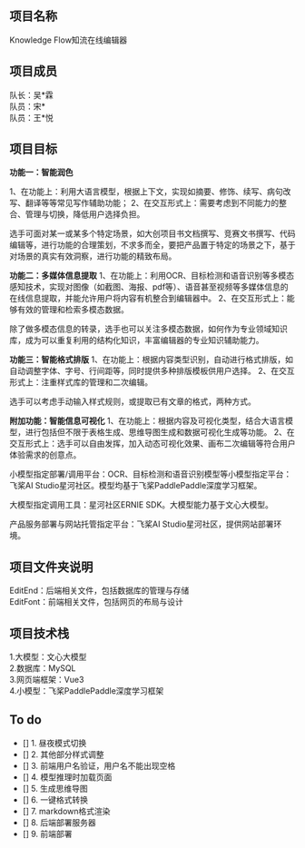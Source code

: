 ## 项目名称  
Knowledge Flow知流在线编辑器
## 项目成员  
队长：吴\*霖  
队员：宋\*  
队员：王\*悦  
## 项目目标  
**功能一：智能润色**

1、在功能上：利用大语言模型，根据上下文，实现如摘要、修饰、续写、病句改写、翻译等等常见写作辅助功能；
2、在交互形式上：需要考虑到不同能力的整合、管理与切换，降低用户选择负担。

选手可面对某一或某多个特定场景，如大创项目书文档撰写、竞赛文书撰写、代码编辑等，进行功能的合理策划，不求多而全，要把产品置于特定的场景之下，基于对场景的真实有效洞察，进行功能的精致布局。

**功能二：多媒体信息提取**
1、在功能上：利用OCR、目标检测和语音识别等多模态感知技术，实现对图像（如截图、海报、pdf等）、语音甚至视频等多媒体信息的在线信息提取，并能允许用户将内容有机整合到编辑器中。
2、在交互形式上：能够有效的管理和检索多模态数据。

除了做多模态信息的转录，选手也可以关注多模态数据，如何作为专业领域知识库，成为可以重复利用的结构化知识，丰富编辑器的专业知识辅助能力。

**功能三：智能格式排版**
1、在功能上：根据内容类型识别，自动进行格式排版，如自动调整字体、字号、行间距等，同时提供多种排版模板供用户选择。
2、在交互形式上：注重样式库的管理和二次编辑。

选手可以考虑手动输入样式规则，或提取已有文章的格式，两种方式。

**附加功能：智能信息可视化**
1、在功能上：根据内容及可视化类型，结合大语言模型，进行包括但不限于表格生成、思维导图生成和数据可视化生成等功能。
2、在交互形式上：选手可以自由发挥，加入动态可视化效果、画布二次编辑等符合用户体验需求的创意点。



小模型指定部署/调用平台：OCR、目标检测和语音识别模型等小模型指定平台：飞桨AI Studio星河社区。模型均基于飞桨PaddlePaddle深度学习框架。

大模型指定调用工具：星河社区ERNIE SDK。大模型能力基于文心大模型。

产品服务部署与网站托管指定平台：飞桨AI Studio星河社区，提供网站部署环境。

 
## 项目文件夹说明  
EditEnd：后端相关文件，包括数据库的管理与存储  
EditFont：前端相关文件，包括网页的布局与设计
## 项目技术栈  
1.大模型：文心大模型   
2.数据库：MySQL  
3.网页端框架：Vue3    
4.小模型：飞桨PaddlePaddle深度学习框架  
## To do  
- [] 1. 昼夜模式切换
- [] 2. 其他部分样式调整
- [] 3. 前端用户名验证，用户名不能出现空格
- [] 4. 模型推理时加载页面
- [] 5. 生成思维导图
- [] 6. 一键格式转换
- [] 7. markdown格式渲染
- [] 8. 后端部署服务器
- [] 9. 前端部署




